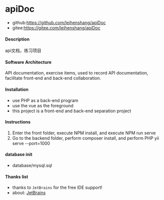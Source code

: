 # apiDoc
- github:https://github.com/leihenshang/apiDoc
- gitee:https://gitee.com/leihenshang/apiDoc

#### Description
api文档，练习项目

#### Software Architecture
API documentation, exercise items, used to record API documentation, facilitate front-end and back-end collaboration.

#### Installation
- use PHP as a back-end program
- use the vue as the foreground
- this project is a front-end and back-end separation project

#### Instructions
1. Enter the front folder, execute NPM install, and execute NPM run serve
2. Go to the backend folder, perform composer install, and perform PHP yii serve --port=1000

#### database init
- database/mysql.sql 


#### Thanks list
- thanks to `JetBrains` for the free IDE support!
- about: [JetBrains](https://www.jetbrains.com/?from=apiDoc)